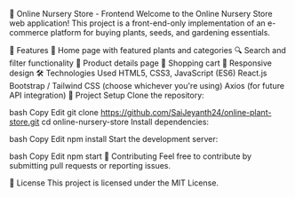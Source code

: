 🌿 Online Nursery Store - Frontend
Welcome to the Online Nursery Store web application! This project is a front-end-only implementation of an e-commerce platform for buying plants, seeds, and gardening essentials.

🚀 Features
🏡 Home page with featured plants and categories
🔍 Search and filter functionality
📜 Product details page
🛒 Shopping cart
📱 Responsive design
🛠️ Technologies Used
HTML5, CSS3, JavaScript (ES6)
React.js
Bootstrap / Tailwind CSS (choose whichever you're using)
Axios (for future API integration)
📂 Project Setup
Clone the repository:

bash
Copy
Edit
git clone https://github.com/SaiJeyanth24/online-plant-store.git
cd online-nursery-store
Install dependencies:

bash
Copy
Edit
npm install
Start the development server:

bash
Copy
Edit
npm start
🤝 Contributing
Feel free to contribute by submitting pull requests or reporting issues.

📜 License
This project is licensed under the MIT License.
